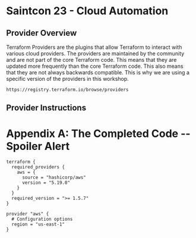 # Saintcon 23 - Cloud Automation

## Provider Overview

Terraform Providers are the plugins that allow Terraform to interact with various cloud providers.  The providers are maintained by the community and are not part of the core Terraform code.  This means that they are updated more frequently than the core Terraform code.  This also means that they are not always backwards compatible.  This is why we are using a specific version of the providers in this workshop.

```
https://registry.terraform.io/browse/providers
```

## Provider Instructions

# Appendix A: The Completed Code -- Spoiler Alert
```
terraform {
  required_providers {
    aws = {
      source = "hashicorp/aws"
      version = "5.19.0"
    }
  }
  required_version = ">= 1.5.7"
}

provider "aws" {
  # Configuration options
  region = "us-east-1"
}
```
